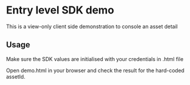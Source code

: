 # Entry level SDK demo 

This is a view-only client side demonstration to console an asset detail

## Usage 

Make sure the SDK values are initialised with your credentials in .html file

Open demo.html in your browser and check the result for the hard-coded assetId.
